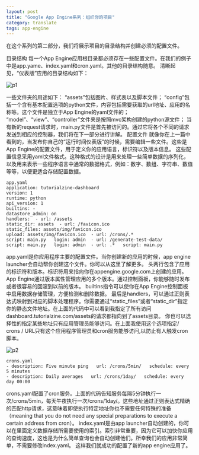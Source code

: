 ```yaml
---
layout: post
title: "Google App Engine系列：组织你的项目"
category: translate
tags: app-engine
---
```


在这个系列的第二部分，我们将展示项目的目录结构并创建必须的配置文件。 

目录结构 每一个App Engine应用根目录都必须存在一些配置文件。在我们的例子中是app.yame、index.yaml和cron.yaml。其他的目录结构随意。 清晰起见，“仪表版”应用的目录结构如下：

![p1](http://cdn.tutorialzine.com/wp-content/uploads/2011/02/directory-structure-app-engine-application.jpg)

一些文件夹的用途如下： “assets”包括图片、样式表以及脚本文件； “config”包括一个含有基本配置选项的python文件，内容包括需要获取的url地址、应用的名称等。这个文件是独立于App Engine的yaml文件的； “model”、“view”、“controller”文件夹是按照mvc架构创建的python源文件； 当有新的request请求时，main.py文件是首先被访问的。通过它将各个不同的请求发送到相应的控制器，我们将在下一部分进行讲解。 配置文件 就像你在上一篇中看到的，当发布你自己的“运行时间仪表版”的时候，需要编辑一些文件。这些是App Engine的配置文件，用于定义你的应用语言，标识符以及版本信息。 这些配置信息采用yaml文件格式。这种格式的设计是用来处理一些简单数据的序列化，以及用来表示一些程序语言中通常的数据格式，例如：数字、数组、字符串、数值等等，以便更适合存储配置数据。 

	app.yaml
	application: tutorialzine-dashboard 
	version: 1 
	runtime: python 
	api_version: 1  
	builtins: - 
	datastore_admin: on  
	handlers:  - url: /assets   
	static_dir: assets  - url: /favicon.ico   
	static_files: assets/img/favicon.ico   
	upload: assets/img/favicon.ico  - url: /crons/.*   
	script: main.py   login: admin  - url: /generate-test-data/   
	script: main.py   login: admin  - url: .*   script: main.py

app.yaml是你应用程序主要的配置文件。当你创建新的应用的时候，app engine launcher会自动帮你创建这个文件。你可以从这里了解更多。 头两行包含了应用的标识符和版本。标识符用来指向你在appengine.google.com上创建的应用。App Engine通过版本属性管理应用的多个版本。通过控制面板，你能够随时发布或者很容易的回滚到以前的版本。 builtins指令可以使你在App Engine控制面板中启用数据存储管理，方便检测和删除数据。 最后是handlers，可以通过正则表达式映射到对应的脚本处理程序。你需要通过“static_files”或者“static_dir”指定你的静态文件地址。在上面的代码中可以看到我指定了所有访问dashboard.tutorialzine.com/assets的请求都指向到了assets目录。 你也可以选择性的指定某些地址只有应用管理员能够访问。在上面我使用这个选项指定/ crons / URL只有这个应用程序管理员和cron服务能够访问,以防止有人触发cron脚本。

![p2](http://cdn.tutorialzine.com/wp-content/uploads/2011/02/uptime-dashboard-app-engine.jpg)

	crons.yaml
	- description: Five minute ping   url: /crons/5min/   schedule: every 5 minutes 
	- description: Daily averages   url: /crons/1day/   schedule: every day 00:00

crons.yaml配置了cron服务。上面的代码告知服务每隔5分钟执行一次/crons/5min，每天午夜执行一次/crons/1day/。这些地址通过正则表达式精确的匹配http请求，这意味着即使执行特定地址你也不需要任何特殊的准备（meaning that you do not need any special preparations to execute a certain address from cron）。 index.yaml是由app launcher自动创建的，你可以在里面定义数据存储所需要使用的索引。索引非常重要，因为它可以加快你应用的查询速度，这也是为什么简单查询也会自动创建他们。所幸我们的应用非常简单，不需要修改index.yaml。 这样我们就成功的配置了新的app engine应用了。
